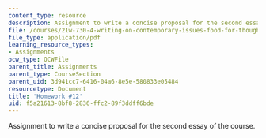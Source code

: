 ```yaml
---
content_type: resource
description: Assignment to write a concise proposal for the second essay of the course.
file: /courses/21w-730-4-writing-on-contemporary-issues-food-for-thought-writing-and-reading-about-the-cultures-of-food-fall-2008/f5a216138bf82836ffc289f3ddff6bde_prop_fr_essay_2.pdf
file_type: application/pdf
learning_resource_types:
- Assignments
ocw_type: OCWFile
parent_title: Assignments
parent_type: CourseSection
parent_uid: 3d941cc7-6416-04a6-8e5e-580833e05484
resourcetype: Document
title: 'Homework #12'
uid: f5a21613-8bf8-2836-ffc2-89f3ddff6bde
---
```

Assignment to write a concise proposal for the second essay of the course.

